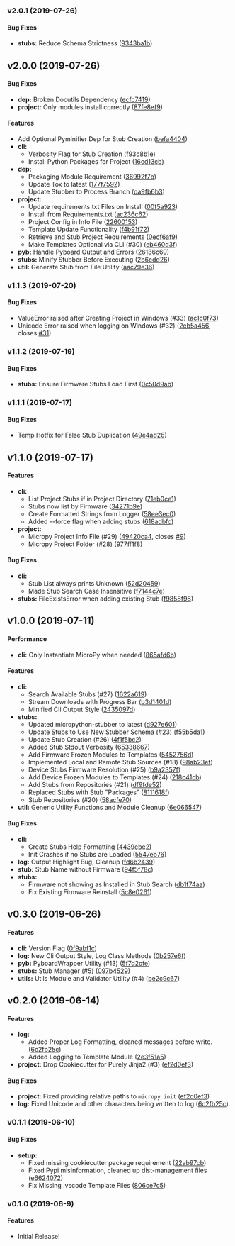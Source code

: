 <a name="v2.0.1"></a>
### v2.0.1 (2019-07-26)


#### Bug Fixes

* **stubs:**  Reduce Schema Strictness ([9343ba1b](9343ba1b))



<a name="v2.0.0"></a>
## v2.0.0 (2019-07-26)


#### Bug Fixes

* **dep:**  Broken Docutils Dependency ([ecfc7419](ecfc7419))
* **project:**  Only modules install correctly ([87fe8ef9](87fe8ef9))

#### Features

*   Add Optional Pyminifier Dep for Stub Creation ([befa4404](befa4404))
* **cli:**
  *  Verbosity Flag for Stub Creation ([f93c8b1e](f93c8b1e))
  *  Install Python Packages for Project ([16cd13cb](16cd13cb))
* **dep:**
  *  Packaging Module Requirement ([36992f7b](36992f7b))
  *  Update Tox to latest ([177f7592](177f7592))
  *  Update Stubber to Process Branch ([da9fb6b3](da9fb6b3))
* **project:**
  *  Update requirements.txt Files on Install ([00f5a923](00f5a923))
  *  Install from Requirements.txt ([ac236c62](ac236c62))
  *  Project Config in Info File ([22600153](22600153))
  *  Template Update Functionality ([f4b91f72](f4b91f72))
  *  Retrieve and Stub Project Requirements ([0ecf6af9](0ecf6af9))
  *  Make Templates Optional via CLI (#30) ([eb460d3f](eb460d3f))
* **pyb:**  Handle Pyboard Output and Errors ([26136c69](26136c69))
* **stubs:**  Minify Stubber Before Executing ([2b6cdd26](2b6cdd26))
* **util:**  Generate Stub from File Utility ([aac79e36](aac79e36))



<a name="v1.1.3"></a>
### v1.1.3 (2019-07-20)


#### Bug Fixes

*   ValueError raised after Creating Project in Windows (#33) ([ac1c0f73](ac1c0f73))
*   Unicode Error raised when logging on Windows (#32) ([2eb5a456](2eb5a456), closes [#31](31))



<a name="v1.1.2"></a>
### v1.1.2 (2019-07-19)


#### Bug Fixes

* **stubs:**  Ensure Firmware Stubs Load First ([0c50d9ab](0c50d9ab))



<a name="v1.1.1"></a>
### v1.1.1 (2019-07-17)


#### Bug Fixes

*   Temp Hotfix for False Stub Duplication ([49e4ad26](49e4ad26))



<a name="v1.1.0"></a>
## v1.1.0 (2019-07-17)


#### Features

* **cli:**
  *  List Project Stubs if in Project Directory ([71eb0ce1](71eb0ce1))
  *  Stubs now list by Firmware ([34271b9e](34271b9e))
  *  Create Formatted Strings from Logger ([58ee3ec0](58ee3ec0))
  *  Added --force flag when adding stubs ([618adbfc](618adbfc))
* **project:**
  *  Micropy Project Info File (#29) ([49420ca4](49420ca4), closes [#9](9))
  *  Micropy Project Folder (#28) ([977ff1f8](977ff1f8))

#### Bug Fixes

* **cli:**
  *  Stub List always prints Unknown ([52d20459](52d20459))
  *  Made Stub Search Case Insensitive ([f7144c7e](f7144c7e))
* **stubs:**  FileExistsError when adding existing Stub ([f9858f98](f9858f98))



<a name="v1.0.0"></a>
## v1.0.0 (2019-07-11)


#### Performance

* **cli:**  Only Instantiate MicroPy when needed ([865afd6b](865afd6b))

#### Features

* **cli:**
  *  Search Available Stubs (#27) ([1622a619](1622a619))
  *  Stream Downloads with Progress Bar ([b3d1401d](b3d1401d))
  *  Minified Cli Output Style ([2435097d](2435097d))
* **stubs:**
  *  Updated micropython-stubber to latest ([d927e601](d927e601))
  *  Update Stubs to Use New Stubber Schema (#23) ([f55b5da1](f55b5da1))
  *  Update Stub Creation (#26) ([4f1f5bc2](4f1f5bc2))
  *  Added Stub Stdout Verbosity ([65338667](65338667))
  *  Add Firmware Frozen Modules to Templates ([5452756d](5452756d))
  *  Implemented Local and Remote Stub Sources (#18) ([98ab23ef](98ab23ef))
  *  Device Stubs Firmware Resolution (#25) ([b9a2357f](b9a2357f))
  *  Add Device Frozen Modules to Templates (#24) ([218c41cb](218c41cb))
  *  Add Stubs from Repositories (#21) ([df9fde52](df9fde52))
  *  Replaced Stubs with Stub "Packages" ([8111618f](8111618f))
  *  Stub Repositories (#20) ([58acfe70](58acfe70))
* **util:**  Generic Utility Functions and Module Cleanup ([6e066547](6e066547))

#### Bug Fixes

* **cli:**
  * Create Stubs Help Formatting ([4439ebe2](4439ebe2))
  * Init Crashes if no Stubs are Loaded ([5547eb76](5547eb76))
* **log:**  Output Highlight Bug, Cleanup ([fd6b2439](fd6b2439))
* **stub:**  Stub Name without Firmware ([94f5f78c](94f5f78c))
* **stubs:**
  *  Firmware not showing as Installed in Stub Search ([db1f74aa](db1f74aa))
  *  Fix Existing Firmware Reinstall ([5c8e0261](5c8e0261))



<a name="v0.3.0"></a>
## v0.3.0 (2019-06-26)


#### Features

* **cli:**  Version Flag ([0f9abf1c](0f9abf1c))
* **log:**  New Cli Output Style, Log Class Methods ([0b257e6f](0b257e6f))
* **pyb:**  PyboardWrapper Utility (#13) ([5f7d2cfe](5f7d2cfe))
* **stubs:**  Stub Manager (#5) ([097b4529](097b4529))
* **utils:**  Utils Module and Validator Utility  (#4) ([be2c9c67](be2c9c67))



<a name="v0.2.0"></a>
## v0.2.0 (2019-06-14)


#### Features

* **log:**
  *  Added Proper Log Formatting, cleaned messages before write. ([6c2fb25c](6c2fb25c))
  *  Added Logging to Template Module ([2e3f51a5](2e3f51a5))
* **project:**  Drop Cookiecutter for Purely Jinja2 (#3) ([ef2d0ef3](ef2d0ef3))

#### Bug Fixes

* **project:** Fixed providing relative paths to `micropy init` ([ef2d0ef3](ef2d0ef3))
* **log:** Fixed Unicode and other characters being written to log ([6c2fb25c](6c2fb25c))



<a name="v0.1.1"></a>
### v0.1.1 (2019-06-10)


#### Bug Fixes

* **setup:**
  *  Fixed missing cookiecutter package requirement ([22ab97cb](22ab97cb))
  *  Fixed Pypi misinformation, cleaned up dist-management files ([e6624072](e6624072))
  *  Fix Missing .vscode Template Files ([806ce7c5](806ce7c5))


<a name="v0.1.0"></a>
### v0.1.0 (2019-06-9)


#### Features

* Initial Release!



